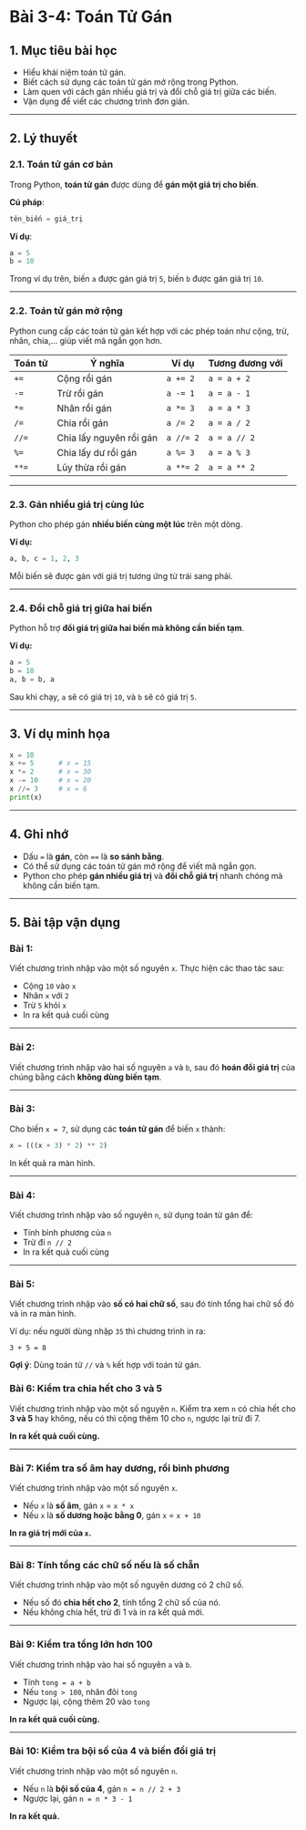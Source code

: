 # Bài 3-4: Toán Tử Gán 

## **1. Mục tiêu bài học**

* Hiểu khái niệm toán tử gán.
* Biết cách sử dụng các toán tử gán mở rộng trong Python.
* Làm quen với cách gán nhiều giá trị và đổi chỗ giá trị giữa các biến.
* Vận dụng để viết các chương trình đơn giản.

---

## **2. Lý thuyết**

### **2.1. Toán tử gán cơ bản**

Trong Python, **toán tử gán** được dùng để **gán một giá trị cho biến**.

**Cú pháp**:

```python
tên_biến = giá_trị
```

**Ví dụ**:

```python
a = 5
b = 10
```

Trong ví dụ trên, biến `a` được gán giá trị `5`, biến `b` được gán giá trị `10`.

---

### **2.2. Toán tử gán mở rộng**

Python cung cấp các toán tử gán kết hợp với các phép toán như cộng, trừ, nhân, chia,... giúp viết mã ngắn gọn hơn.

| Toán tử | Ý nghĩa                 | Ví dụ     | Tương đương với |
| ------- | ----------------------- | --------- | --------------- |
| `+=`    | Cộng rồi gán            | `a += 2`  | `a = a + 2`     |
| `-=`    | Trừ rồi gán             | `a -= 1`  | `a = a - 1`     |
| `*=`    | Nhân rồi gán            | `a *= 3`  | `a = a * 3`     |
| `/=`    | Chia rồi gán            | `a /= 2`  | `a = a / 2`     |
| `//=`   | Chia lấy nguyên rồi gán | `a //= 2` | `a = a // 2`    |
| `%=`    | Chia lấy dư rồi gán     | `a %= 3`  | `a = a % 3`     |
| `**=`   | Lũy thừa rồi gán        | `a **= 2` | `a = a ** 2`    |

---

### **2.3. Gán nhiều giá trị cùng lúc**

Python cho phép gán **nhiều biến cùng một lúc** trên một dòng.

**Ví dụ:**

```python
a, b, c = 1, 2, 3
```

Mỗi biến sẽ được gán với giá trị tương ứng từ trái sang phải.

---

### **2.4. Đổi chỗ giá trị giữa hai biến**

Python hỗ trợ **đổi giá trị giữa hai biến mà không cần biến tạm**.

**Ví dụ:**

```python
a = 5
b = 10
a, b = b, a
```

Sau khi chạy, `a` sẽ có giá trị `10`, và `b` sẽ có giá trị `5`.

---

## **3. Ví dụ minh họa**

```python
x = 10
x += 5      # x = 15
x *= 2      # x = 30
x -= 10     # x = 20
x //= 3     # x = 6
print(x)
```

---

## **4. Ghi nhớ**

* Dấu `=` là **gán**, còn `==` là **so sánh bằng**.
* Có thể sử dụng các toán tử gán mở rộng để viết mã ngắn gọn.
* Python cho phép **gán nhiều giá trị** và **đổi chỗ giá trị** nhanh chóng mà không cần biến tạm.

---

## **5. Bài tập vận dụng**

### **Bài 1:**

Viết chương trình nhập vào một số nguyên `x`. Thực hiện các thao tác sau:

* Cộng `10` vào `x`
* Nhân `x` với `2`
* Trừ `5` khỏi `x`
* In ra kết quả cuối cùng

---

### **Bài 2:**

Viết chương trình nhập vào hai số nguyên `a` và `b`, sau đó **hoán đổi giá trị** của chúng bằng cách **không dùng biến tạm**.

---

### **Bài 3:**

Cho biến `x = 7`, sử dụng các **toán tử gán** để biến `x` thành:

```python
x = (((x + 3) * 2) ** 2)
```

In kết quả ra màn hình.

---

### **Bài 4:**

Viết chương trình nhập vào số nguyên `n`, sử dụng toán tử gán để:

* Tính bình phương của `n`
* Trừ đi `n // 2`
* In ra kết quả cuối cùng

---

### **Bài 5:**

Viết chương trình nhập vào **số có hai chữ số**, sau đó tính tổng hai chữ số đó và in ra màn hình.

Ví dụ: nếu người dùng nhập `35` thì chương trình in ra:

```
3 + 5 = 8
```

**Gợi ý**: Dùng toán tử `//` và `%` kết hợp với toán tử gán.


### **Bài 6: Kiểm tra chia hết cho 3 và 5**

Viết chương trình nhập vào một số nguyên `n`. Kiểm tra xem `n` có chia hết cho **3 và 5** hay không, nếu có thì cộng thêm 10 cho `n`, ngược lại trừ đi 7.

**In ra kết quả cuối cùng.**

---

### **Bài 7: Kiểm tra số âm hay dương, rồi bình phương**

Viết chương trình nhập vào một số nguyên `x`.

* Nếu `x` là **số âm**, gán `x` = `x * x`
* Nếu `x` là **số dương hoặc bằng 0**, gán `x` = `x + 10`

**In ra giá trị mới của `x`.**

---

### **Bài 8: Tính tổng các chữ số nếu là số chẵn**

Viết chương trình nhập vào một số nguyên dương có 2 chữ số.

* Nếu số đó **chia hết cho 2**, tính tổng 2 chữ số của nó.
* Nếu không chia hết, trừ đi 1 và in ra kết quả mới.

---

### **Bài 9: Kiểm tra tổng lớn hơn 100**

Viết chương trình nhập vào hai số nguyên `a` và `b`.

* Tính `tong = a + b`
* Nếu `tong > 100`, nhân đôi `tong`
* Ngược lại, cộng thêm 20 vào `tong`

**In ra kết quả cuối cùng.**

---

### **Bài 10: Kiểm tra bội số của 4 và biến đổi giá trị**

Viết chương trình nhập vào một số nguyên `n`.

* Nếu `n` là **bội số của 4**, gán `n = n // 2 + 3`
* Ngược lại, gán `n = n * 3 - 1`

**In ra kết quả.**

